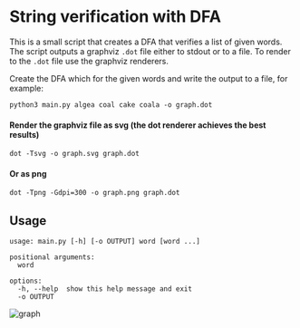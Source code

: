 # String verification with DFA

This is a small script that creates a DFA that verifies a list of given words. The script outputs a graphviz `.dot` file either to stdout or to a file. To render to the `.dot` file use the graphviz renderers.

Create the DFA which for the given words and write the output to a file, for example:
```plaintext
python3 main.py algea coal cake coala -o graph.dot
```

#### Render the graphviz file as svg (the dot renderer achieves the best results)
```plaintext
dot -Tsvg -o graph.svg graph.dot
```

#### Or as png
```plaintext
dot -Tpng -Gdpi=300 -o graph.png graph.dot
```

## Usage
```plaintext
usage: main.py [-h] [-o OUTPUT] word [word ...]

positional arguments:
  word

options:
  -h, --help  show this help message and exit
  -o OUTPUT
```

![graph](https://user-images.githubusercontent.com/36423219/187791405-537c77fc-9d9c-4025-95e5-36ee021579f9.png)
